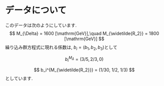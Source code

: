 # データについて

このデータは次のようにしています.
$$
 M_{\Delta} = 1600 [\mathrm{GeV}],\quad M_{\widetilde{R_2}} = 1800 [\mathrm{GeV}]
$$
繰り込み群方程式に現れる係数は, $b_i = (b_1, b_2, b_3)$として

$$
b_i^{M_{\Delta}} = (3/5, 2/3, 0)
$$

$$
b_i^{M_{\widetilde{R_2}}} = (1/30, 1/2, 1/3)
$$
としています.


